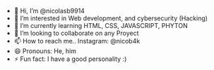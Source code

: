 - 👋 Hi, I’m @nicolasb9914
- 👀 I’m interested in Web development, and cybersecurity (Hacking)
- 🌱 I’m currently learning HTML, CSS, JAVASCRIPT, PHYTON
- 💞️ I’m looking to collaborate on any Proyect
- 📫 How to reach me.. Instagram: @nicob4k
- 😄 Pronouns: He, him
- ⚡ Fun fact: I have a good personality :)

<!---
nicolasb9914/nicolasb9914 is a ✨ special ✨ repository because its `README.md` (this file) appears on your GitHub profile.
You can click the Preview link to take a look at your changes.
--->
